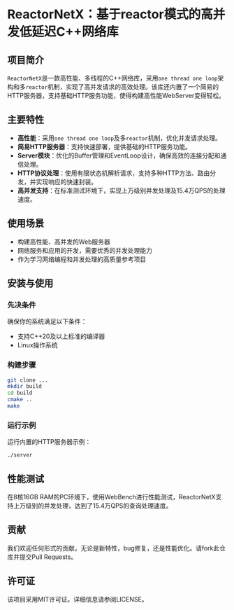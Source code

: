 # ReactorNetX：基于reactor模式的高并发低延迟C++网络库

## 项目简介
`ReactorNetX`是一款高性能、多线程的C++网络库，采用`one thread one loop`架构和多`reactor`机制，实现了高并发请求的高效处理。该库还内置了一个简易的HTTP服务器，支持基础HTTP服务功能，使得构建高性能WebServer变得轻松。

## 主要特性
- **高性能**：采用`one thread one loop`及多`reactor`机制，优化并发请求处理。
- **简易HTTP服务器**：支持快速部署，提供基础的HTTP服务功能。
- **Server模块**：优化的Buffer管理和EventLoop设计，确保高效的连接分配和通信处理。
- **HTTP协议处理**：使用有限状态机解析请求，支持多种HTTP方法、路由分发，并实现响应的快速封装。
- **高并发支持**：在标准测试环境下，实现上万级别并发处理及15.4万QPS的处理速度。

## 使用场景
- 构建高性能、高并发的Web服务器
- 网络服务和应用的开发，需要优秀的并发处理能力
- 作为学习网络编程和并发处理的高质量参考项目

## 安装与使用
### 先决条件
确保你的系统满足以下条件：
- 支持C++20及以上标准的编译器
- Linux操作系统

### 构建步骤
```bash
git clone ...
mkdir build
cd build
cmake ..
make
```
### 运行示例
运行内置的HTTP服务器示例：

```bash
./server
```
## 性能测试
在8核16GB RAM的PC环境下，使用WebBench进行性能测试，ReactorNetX支持上万级别的并发处理，达到了15.4万QPS的查询处理速度。

## 贡献
我们欢迎任何形式的贡献，无论是新特性，bug修复，还是性能优化。请fork此仓库并提交Pull Requests。

## 许可证
该项目采用MIT许可证。详细信息请参阅LICENSE。